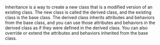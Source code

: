 Inheritance is a way to create a new class that is a modified version of an existing class. The new class is called the derived class, and the existing class is the base class. The derived class inherits attributes and behaviors from the base class, and you can use those attributes and behaviors in the derived class as if they were defined in the derived class. You can also override or extend the attributes and behaviors inherited from the base class.
